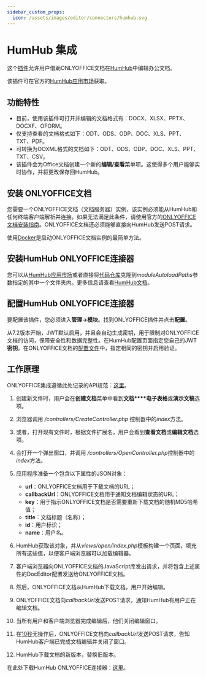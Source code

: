 ```yaml
---
sidebar_custom_props:
  icon: /assets/images/editor/connectors/humhub.svg
---
```


# HumHub 集成

这个[插件](https://github.com/ONLYOFFICE/onlyoffice-humhub)允许用户借助ONLYOFFICE文档在[HumHub](https://www.humhub.com/)中编辑办公文档。

该插件可在官方的[HumHub应用市场](https://marketplace.humhub.com/module/onlyoffice)获取。

## 功能特性

- 目前，使用该插件可打开并编辑的文档格式有：DOCX、XLSX、PPTX、DOCXF、OFORM。
- 仅支持查看的文档格式如下：ODT、ODS、ODP、DOC、XLS、PPT、TXT、PDF。
- 可转换为OOXML格式的文档如下：ODT、ODS、ODP、DOC、XLS、PPT、TXT、CSV。
- 该插件会为Office文档创建一个新的**编辑/查看**菜单项。这使得多个用户能够实时协作，并将更改保存回HumHub。

## 安装 ONLYOFFICE文档

您需要一个ONLYOFFICE文档（文档服务器）实例，该实例必须能从HumHub和任何终端客户端解析并连接。如果无法满足此条件，请使用官方的[ONLYOFFICE文档安装指南](https://helpcenter.onlyoffice.com/server/linux/document/linux-installation.aspx)。ONLYOFFICE文档还必须能够直接向HumHub发送POST请求。

使用[Docker](https://github.com/onlyoffice/Docker-DocumentServer)是启动ONLYOFFICE文档实例的最简单方法。

## 安装HumHub ONLYOFFICE连接器

您可以从[HumHub应用市场](https://marketplace.humhub.com/module/onlyoffice)或者直接将[代码仓库](https://github.com/ONLYOFFICE/onlyoffice-humhub)克隆到*moduleAutoloadPaths*参数指定的其中一个文件夹内。更多信息请查看[HumHub文档](https://docs.humhub.org/docs/develop/environment#module-loader-path)。

## 配置HumHub ONLYOFFICE连接器

要配置该插件，您必须进入**管理->模块**。找到ONLYOFFICE插件并点击**配置**。

从7.2版本开始，JWT默认启用，并且会自动生成密钥，用于限制对ONLYOFFICE文档的访问，保障安全性和数据完整性。在HumHub配置页面指定您自己的JWT**密钥**。在ONLYOFFICE文档的[配置文件](../../additional-api/signature/signature.md)中，指定相同的密钥并启用验证。

## 工作原理

ONLYOFFICE集成遵循此处记录的API规范：[这里](../basic-concepts.md)。

1. 创建新文件时，用户会在**创建文档**菜单中看到**文档****电子表格**或**演示文稿**选项。

2. 浏览器调用 */controllers/CreateController.php* 控制器中的*index*方法。

3. 或者，打开现有文件时，根据文件扩展名，用户会看到**查看文档**或**编辑文档**选项。

4. 会打开一个弹出窗口，并调用 */controllers/OpenController.php*控制器中的*index*方法。

5. 应用程序准备一个包含以下属性的JSON对象：

   - **url**：ONLYOFFICE文档用于下载文档的URL；
   - **callbackUrl**：ONLYOFFICE文档用于通知文档编辑状态的URL；
   - **key**：用于指示ONLYOFFICE文档是否需要重新下载文档的随机MD5哈希值；
   - **title**：文档标题（名称）；
   - **id**：用户标识；
   - **name**：用户名。

6. HumHub获取该对象，并从*views/open/index.php*模板构建一个页面，填充所有这些值，以便客户端浏览器可以加载编辑器。

7. 客户端浏览器向ONLYOFFICE文档的JavaScript库发出请求，并将包含上述属性的DocEditor配置发送给ONLYOFFICE文档。

8. 然后，ONLYOFFICE文档从HumHub下载文档，用户开始编辑。

9. ONLYOFFICE文档向*callbackUrl*发送POST请求，通知HumHub有用户正在编辑文档。

10. 当所有用户和客户端浏览器完成编辑后，他们关闭编辑窗口。

11. 在[10秒](../how-it-works/saving-file.md#save-delay)无操作后，ONLYOFFICE文档向*callbackUrl*发送POST请求，告知HumHub客户端已完成文档编辑并关闭了窗口。

12. HumHub下载文档的新版本，替换旧版本。

在此处下载HumHub ONLYOFFICE连接器：[这里](https://github.com/ONLYOFFICE/onlyoffice-humhub)。
